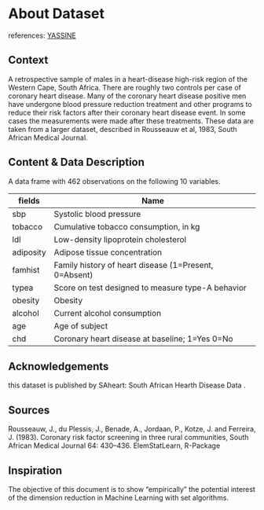 # About Dataset
references: [YASSINE](https://www.kaggle.com/datasets/yassinehamdaoui1/cardiovascular-disease)
## Context
A retrospective sample of males in a heart-disease high-risk region of the Western Cape, South Africa.
There are roughly two controls per case of coronary heart disease. Many of the coronary heart disease
positive men have undergone blood pressure reduction treatment and other programs to reduce their risk
factors after their coronary heart disease event. In some cases the measurements were made after these
treatments. These data are taken from a larger dataset, described in Rousseauw et al, 1983, South African
Medical Journal.

## Content & Data Description
A data frame with 462 observations on the following 10 variables.

| fields    | Name                                                  |
| --------- | ----------------------------------------------------- |
| sbp       | Systolic blood pressure                               |
| tobacco   | Cumulative tobacco consumption, in kg                 |
| ldl       | Low-density lipoprotein cholesterol                   |
| adiposity | Adipose tissue concentration                          |
| famhist   | Family history of heart disease (1=Present, 0=Absent) |
| typea     | Score on test designed to measure type-A behavior     |
| obesity   | Obesity                                               |
| alcohol   | Current alcohol consumption                           |
| age       | Age of subject                                        |
| chd       | Coronary heart disease at baseline; 1=Yes 0=No        |

## Acknowledgements
this dataset is published by SAheart: South African Hearth Disease Data .

## Sources
Rousseauw, J., du Plessis, J., Benade, A., Jordaan, P., Kotze, J. and Ferreira, J. (1983). Coronary risk factor screening in three rural communities, South African Medical Journal 64: 430–436.
ElemStatLearn, R-Package

## Inspiration
The objective of this document is to show “empirically” the potential interest of the
dimension reduction in Machine Learning with set algorithms.